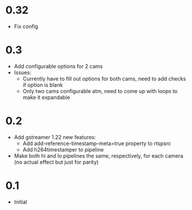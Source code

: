 # 0.32
- Fix config

# 0.3
- Add configurable options for 2 cams
- Issues:
    - Currently have to fill out options for both cams, need to add checks if option is blank
    - Only two cams configurable atm, need to come up with loops to make it expandable

# 0.2
- Add gstreamer 1.22 new features:
	- Add add-reference-timestamp-meta=true property to rtspsrc
	- Add h264timestamper to pipeline
- Make both hi and lo pipelines the same, respectively, for each camera (no actual effect but just for parity)

# 0.1
- Initial
